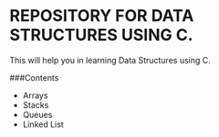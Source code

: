 # REPOSITORY FOR DATA STRUCTURES USING C.
This will help you in learning Data Structures using C.

###Contents 
<ul> 
	<li>Arrays</li>
	<li>Stacks</li>
	<li>Queues</li>
	<li>Linked List</li>
</ul>